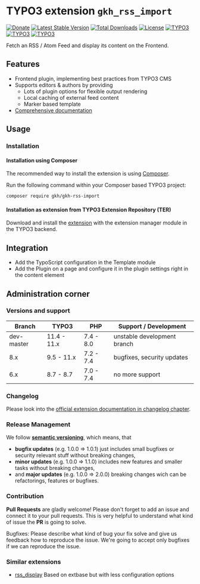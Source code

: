 # TYPO3 extension `gkh_rss_import`

[![Donate](https://img.shields.io/badge/Donate-PayPal-green.svg)](https://www.paypal.me/simonschaufi/19.99)
[![Latest Stable Version](https://poser.pugx.org/gkh/gkh-rss-import/v/stable)](https://packagist.org/packages/gkh/gkh-rss-import)
[![Total Downloads](https://poser.pugx.org/gkh/gkh-rss-import/downloads)](https://packagist.org/packages/gkh/gkh-rss-import)
[![License](https://poser.pugx.org/gkh/gkh-rss-import/license)](https://packagist.org/packages/gkh/gkh-rss-import)
[![TYPO3](https://img.shields.io/badge/TYPO3-9.5-orange.svg)](https://get.typo3.org/version/9)
[![TYPO3](https://img.shields.io/badge/TYPO3-10.4-orange.svg)](https://get.typo3.org/version/10)
[![TYPO3](https://img.shields.io/badge/TYPO3-11.0-orange.svg)](https://get.typo3.org/version/11)

Fetch an RSS / Atom Feed and display its content on the Frontend.

## Features

* Frontend plugin, implementing best practices from TYPO3 CMS
* Supports editors & authors by providing
    * Lots of plugin options for flexible output rendering
    * Local caching of external feed content
    * Marker based template
* [Comprehensive documentation][1]

## Usage

### Installation

#### Installation using Composer

The recommended way to install the extension is using [Composer][2].

Run the following command within your Composer based TYPO3 project:

```bash
composer require gkh/gkh-rss-import
```

#### Installation as extension from TYPO3 Extension Repository (TER)

Download and install the [extension][3] with the extension manager module in the TYPO3 backend.

## Integration

- Add the TypoScript configuration in the Template module
- Add the Plugin on a page and configure it in the plugin settings right in the content element

## Administration corner

### Versions and support

| Branch      | TYPO3       | PHP       | Support / Development        |
| ----------- | ----------- | ----------|----------------------------- |
| dev-master  | 11.4 - 11.x | 7.4 - 8.0 | unstable development branch  |
| 8.x         | 9.5 - 11.x  | 7.2 - 7.4 | bugfixes, security updates   |
| 6.x         | 8.7 - 8.7   | 7.0 - 7.4 | no more support              |

### Changelog

Please look into the [official extension documentation in changelog chapter][4].

### Release Management

We follow [**semantic versioning**][5], which means, that
* **bugfix updates** (e.g. 1.0.0 => 1.0.1) just includes small bugfixes or security relevant stuff without breaking changes,
* **minor updates** (e.g. 1.0.0 => 1.1.0) includes new features and smaller tasks without breaking changes,
* and **major updates** (e.g. 1.0.0 => 2.0.0) breaking changes wich can be refactorings, features or bugfixes.

### Contribution

**Pull Requests** are gladly welcome! Please don't forget to add an issue and connect it to your pull requests. This
is very helpful to understand what kind of issue the **PR** is going to solve.

Bugfixes: Please describe what kind of bug your fix solve and give us feedback how to reproduce the issue. We're going
to accept only bugfixes if we can reproduce the issue.

### Similar extensions

* [rss_display][6] Based on extbase but with less configuration options

[1]: https://docs.typo3.org/p/gkh/gkh-rss-import/master/en-us/
[2]: https://getcomposer.org/
[3]: https://extensions.typo3.org/extension/gkh_rss_import
[4]: https://docs.typo3.org/p/simonschauif/gkh_rss_import/master/en-us/Changelog/Index.html
[5]: https://semver.org/
[6]: https://extensions.typo3.org/extension/rss_display/
